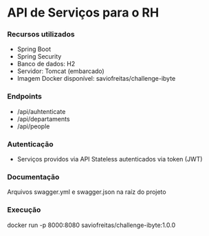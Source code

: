 # API de Serviços para o RH

### Recursos utilizados

* Spring Boot
* Spring Security
* Banco de dados: H2
* Servidor: Tomcat (embarcado)
* Imagem Docker disponível: saviofreitas/challenge-ibyte 

### Endpoints

* /api/auhtenticate
* /api/departaments
* /api/people

### Autenticação

* Serviços providos via API Stateless autenticados via token (JWT)

### Documentação
Arquivos swagger.yml e swagger.json na raíz do projeto

### Execução
docker run -p 8000:8080 saviofreitas/challenge-ibyte:1.0.0
